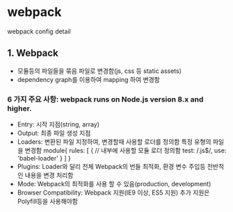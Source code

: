 # webpack
webpack config detail

## 1. Webpack
- 모듈등의 파일들을 묶음 파일로 변경함(js, css 등 static assets)
- dependency graph를 이용하여 mapping 하여 변경함

### 6 가지 주요 사항: webpack runs on Node.js version 8.x and higher.
- Entry: 시작 지점(string, array)
- Output: 최종 파일 생성 지점
- Loaders: 변환된 파일 지정하여, 변경할때 사용할 로더를 정의함
           특정 유형의 파일을 변경함
    module{
        rules: [
            {
                // 내부에 사용할 모듈 로더 정의함
                test: /\.js$/,
                use: 'babel-loader'
            }
        ]
    }
- Plugins: Loader와 달리 전체 Webpack의 번들 최적화, 환경 변수 주입등 전반적인 내용을 변경 처리함
- Mode: Webpack의 최적화를 사용 할 수 있음(production, development)
- Browser Compatibility: Webpack 지원(IE9 이상, ES5 지원)
                         추가 지원은 Polyfill등을 사용해야함

